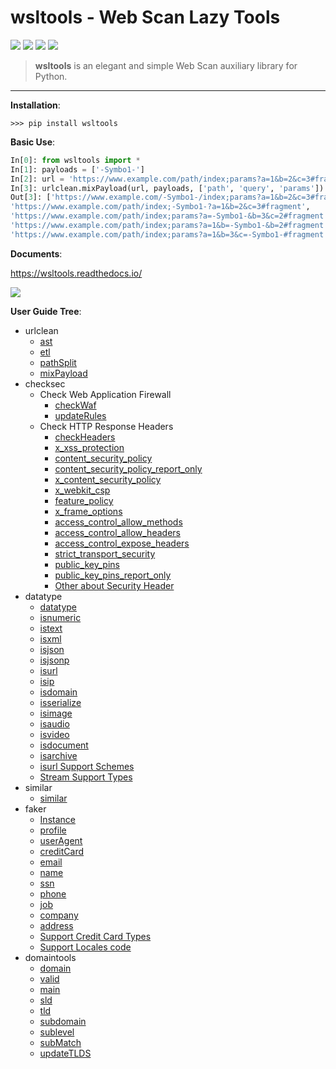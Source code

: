 # wsltools - Web Scan Lazy Tools


![](https://img.shields.io/pypi/v/wsltools.svg)
![](https://img.shields.io/pypi/l/wsltools.svg)
![](https://img.shields.io/pypi/wheel/wsltools.svg)
![](https://img.shields.io/pypi/pyversions/wsltools.svg)

> **wsltools** is an elegant and simple Web Scan auxiliary library for Python.

-------------------

**Installation**:

```
>>> pip install wsltools
```
**Basic Use**:

```python
In[0]: from wsltools import *
In[1]: payloads = ['-Symbo1-']
In[2]: url = 'https://www.example.com/path/index;params?a=1&b=2&c=3#fragment'
In[3]: urlclean.mixPayload(url, payloads, ['path', 'query', 'params'])
Out[3]: ['https://www.example.com/-Symbo1-/index;params?a=1&b=2&c=3#fragment',
'https://www.example.com/path/index;-Symbo1-?a=1&b=2&c=3#fragment',
'https://www.example.com/path/index;params?a=-Symbo1-&b=3&c=2#fragment',
'https://www.example.com/path/index;params?a=1&b=-Symbo1-&b=2#fragment',
'https://www.example.com/path/index;params?a=1&b=3&c=-Symbo1-#fragment']
```

**Documents**:

https://wsltools.readthedocs.io/

![](https://raw.githubusercontent.com/symbo1/wsltools/master/doc.png)


**User Guide Tree**:

* urlclean
	* [ast](https://wsltools.readthedocs.io/en/latest/urlclean.html#ast)
	* [etl](https://wsltools.readthedocs.io/en/latest/urlclean.html#etl)
	* [pathSplit](https://wsltools.readthedocs.io/en/latest/urlclean.html#pathsplit)
	* [mixPayload](https://wsltools.readthedocs.io/en/latest/urlclean.html#mixpayload)
* checksec
	* Check Web Application Firewall
		* [checkWaf](https://wsltools.readthedocs.io/en/latest/checksec.html#checkwaf)
		* [updateRules](https://wsltools.readthedocs.io/en/latest/checksec.html#updaterules)
	* Check HTTP Response Headers
		* [checkHeaders](https://wsltools.readthedocs.io/en/latest/checksec.html#checkheaders)
		* [x_xss_protection](https://wsltools.readthedocs.io/en/latest/checksec.html#x-xss-protection)
		* [content_security_policy](https://wsltools.readthedocs.io/en/latest/checksec.html#x-xss-protection)
		* [content_security_policy_report_only](https://wsltools.readthedocs.io/en/latest/checksec.html#content-security-policy-report-only)
		* [x_content_security_policy](https://wsltools.readthedocs.io/en/latest/checksec.html#x-content-security-policy)
		* [x_webkit_csp](https://wsltools.readthedocs.io/en/latest/checksec.html#x-webkit-csp)
		* [feature_policy](https://wsltools.readthedocs.io/en/latest/checksec.html#feature-policy)
		* [x_frame_options](https://wsltools.readthedocs.io/en/latest/checksec.html#x-frame-options)
		* [access_control_allow_methods](https://wsltools.readthedocs.io/en/latest/checksec.html#access-control-allow-methods)
		* [access_control_allow_headers](https://wsltools.readthedocs.io/en/latest/checksec.html#access-control-allow-headers)
		* [access_control_expose_headers](https://wsltools.readthedocs.io/en/latest/checksec.html#access-control-expose-headers)
		* [strict_transport_security](https://wsltools.readthedocs.io/en/latest/checksec.html#strict-transport-security)
		* [public_key_pins](https://wsltools.readthedocs.io/en/latest/checksec.html#public-key-pins)
		* [public_key_pins_report_only](https://wsltools.readthedocs.io/en/latest/checksec.html#public-key-pins-report-only)
		* [Other about Security Header](https://wsltools.readthedocs.io/en/latest/checksec.html#other-about-security-header)
* datatype
	* [datatype](https://wsltools.readthedocs.io/en/latest/datatype.html#id1)
	* [isnumeric](https://wsltools.readthedocs.io/en/latest/datatype.html#isnumeric)
	* [istext](https://wsltools.readthedocs.io/en/latest/datatype.html#istext)
	* [isxml](https://wsltools.readthedocs.io/en/latest/datatype.html#isxml)
	* [isjson](https://wsltools.readthedocs.io/en/latest/datatype.html#isjson)
	* [isjsonp](https://wsltools.readthedocs.io/en/latest/datatype.html#isjsonp)
	* [isurl](https://wsltools.readthedocs.io/en/latest/datatype.html#isurl)
	* [isip](https://wsltools.readthedocs.io/en/latest/datatype.html#isip)
	* [isdomain](https://wsltools.readthedocs.io/en/latest/datatype.html#isdomain)
	* [isserialize](https://wsltools.readthedocs.io/en/latest/datatype.html#isserialize)
	* [isimage](https://wsltools.readthedocs.io/en/latest/datatype.html#isimage)
	* [isaudio](https://wsltools.readthedocs.io/en/latest/datatype.html#isaudio)
	* [isvideo](https://wsltools.readthedocs.io/en/latest/datatype.html#isvideo)
	* [isdocument](https://wsltools.readthedocs.io/en/latest/datatype.html#isdocument)
	* [isarchive](https://wsltools.readthedocs.io/en/latest/datatype.html#isarchive)
	* [isurl Support Schemes](https://wsltools.readthedocs.io/en/latest/datatype.html#isurl-support-schemes)
	* [Stream Support Types](https://wsltools.readthedocs.io/en/latest/datatype.html#isurl-support-schemes)
* similar
	* [similar](https://wsltools.readthedocs.io/en/latest/similar.html)
* faker
	* [Instance](https://wsltools.readthedocs.io/en/latest/faker.html#instance)
	* [profile](https://wsltools.readthedocs.io/en/latest/faker.html#profile)
	* [userAgent](https://wsltools.readthedocs.io/en/latest/faker.html#useragent)
	* [creditCard](https://wsltools.readthedocs.io/en/latest/faker.html#creditcard)
	* [email](https://wsltools.readthedocs.io/en/latest/faker.html#email)
	* [name](https://wsltools.readthedocs.io/en/latest/faker.html#name)
	* [ssn](https://wsltools.readthedocs.io/en/latest/faker.html#ssn)
	* [phone](https://wsltools.readthedocs.io/en/latest/faker.html#phone)
	* [job](https://wsltools.readthedocs.io/en/latest/faker.html#job)
	* [company](https://wsltools.readthedocs.io/en/latest/faker.html#company)
	* [address](https://wsltools.readthedocs.io/en/latest/faker.html#address)
	* [Support Credit Card Types](https://wsltools.readthedocs.io/en/latest/faker.html#support-credit-card-types)
	* [Support Locales code](https://wsltools.readthedocs.io/en/latest/faker.html#support-locales-code)
* domaintools
	* [domain](https://wsltools.readthedocs.io/en/latest/domaintools.html#domain)
	* [valid](https://wsltools.readthedocs.io/en/latest/domaintools.html#valid)
	* [main](https://wsltools.readthedocs.io/en/latest/domaintools.html#main)
	* [sld](https://wsltools.readthedocs.io/en/latest/domaintools.html#sld)
	* [tld](https://wsltools.readthedocs.io/en/latest/domaintools.html#tld)
	* [subdomain](https://wsltools.readthedocs.io/en/latest/domaintools.html#subdomain)
	* [sublevel](https://wsltools.readthedocs.io/en/latest/domaintools.html#sublevel)
	* [subMatch](https://wsltools.readthedocs.io/en/latest/domaintools.html#subMatch)
	* [updateTLDS](https://wsltools.readthedocs.io/en/latest/domaintools.html#updatetlds)